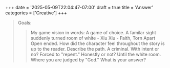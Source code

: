 +++
date = '2025-05-09T22:04:47-07:00'
draft = true
title = 'Answer'
categories = ['Creative']
+++

>Goals:
>> My game vision in words: A game of choice. 
>> A familar sight suddenly turned room of white - Xiu Xiu - Faith, Torn Apart
>> Open ended. How did the character feel throughout the story is up to the reader. 
>> Describe the path. A criminal. With intent or no? Forced to "repent." Honestly or not? Until the white room. Where you are judged by "God."
>> What is your answer? 

